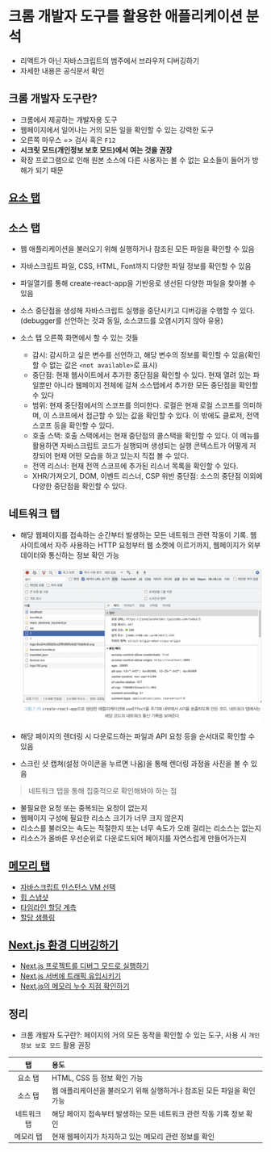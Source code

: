 # 크롬 개발자 도구를 활용한 애플리케이션 분석
- 리액트가 아닌 자바스크립트의 범주에서 브라우저 디버깅하기
- 자세한 내용은 공식문서 확인

## 크롬 개발자 도구란?
- 크롬에서 제공하는 개발자용 도구
- 웹페이지에서 일어나는 거의 모든 일을 확인할 수 있는 강력한 도구
- 오른쪽 마우스 => 검사 혹은 `F12`
- **시크릿 모드(개인정보 보호 모드)에서 여는 것을 권장**
- 확장 프로그램으로 인해 원본 소스에 다른 사용자는 볼 수 없는 요소들이 들어가 방해가 되기 때문

## [요소 탭](notes/7_2_요소_탭.md)

## 소스 탭
- 웹 애플리케이션을 불러오기 위해 실행하거나 참조된 모든 파일을 확인할 수 있음
- 자바스크립트 파일, CSS, HTML, Font까지 다양한 파일 정보를 확인할 수 있음
- 파일열기를 통해 create-react-app을 기반응로 생선된 다양한 파일을 찾아볼 수 있음
- 소스 중단점을 생성해 자바스크립트 실행을 중단시키고 디버깅을 수행할 수 있다.(debugger를 선언하는 것과 동일, 소스코드를 오염시키지 않아 유용)

- 소스 탭 오른쪽 화면에서 할 수 있는 것들
    - 감시: 감시하고 싶은 변수를 선언하고, 해당 변수의 정보를 확인할 수 있음(확인할 수 없는 값은 `<not available>`로 표시)
    - 중단점: 현재 웹사이트에서 추가한 중단점을 확인할 수 있다. 현재 열려 있는 파일뿐만 아니라 웹페이지 전체에 걸쳐 소스탭에서 추가한 모든 중단점을 확인할 수 있다
    - 범위: 현재 중단점에서의 스코프를 의미한다. 로컬은 현재 로컬 스코프를 의미하며, 이 스코프에서 접근할 수 있는 값을 확인할 수 있다. 이 밖에도 클로저, 전역 스코프 등을 확인할 수 있다.
    - 호출 스택: 호출 스택에서는 현재 중단점의 콜스택을 확인할 수 있다. 이 메뉴를 활용하면 자바스크립트 코드가 실행되며 생성되는 실행 콘텍스트가 어떻게 저장되어 현재 어떤 모습을 하고 있는지 직접 볼 수 있다.
    - 전역 리스너: 현재 전역 스코프에 추가된 리스너 목록을 확인할 수 있다.
    - XHR/가져오기, DOM, 이벤트 리스너, CSP 위반 중단점: 소스의 중단점 이외에 다양한 중단점을 확인할 수 있다.

## 네트워크 탭
- 해당 웹페이지를 접속하는 순간부터 발생하는 모든 네트워크 관련 작동이 기록. 웹사이트에서 자주 사용하는 HTTP 요청부터 웹 소켓에 이르기까지, 웹페이지가 외부 데이터와 통신하는 정보 확인 가능

    ![네트워크 탭](source/images/network_tap.png)

- 해당 페이지의 렌더링 시 다운로드하는 파일과 API 요청 등을 순서대로 확인할 수 있음
- 스크린 샷 캡쳐(설정 아이콘을 누르면 나옴)을 통해 렌더링 과정을 사진을 볼 수 있음

> 네트워크 탭을 통해 집중적으로 확인해봐야 하는 점
- 불필요한 요청 또는 중복되는 요청이 없는지
- 웹페이지 구성에 필요한 리소스 크기가 너무 크지 않은지
- 리소스를 불러오는 속도는 적절한지 또는 너무 속도가 오래 걸리는 리소스는 없는지
- 리소스가 올바른 우선순위로 다운로드되어 페이지를 자연스럽게 만들어가는지


## [메모리 탭](notes/7_5_메모리_탭.md)
- [자바스크립트 인스턴스 VM 선택](notes/7_5_메모리_탭.md#자바스크립트-인스턴스-vm-선택)
- [힙 스냅샷](notes/7_5_메모리_탭.md#힙-스냅샷)
- [타임라인 할당 계측](notes/7_5_메모리_탭.md#타임라인-할당-계측)
- [할당 샘플링](notes/7_5_메모리_탭.md#할당-샘플링)

## [Next.js 환경 디버깅하기](notes/7_6_Nextjs_환경_디버깅하기.md)
- [Next.js 프로젝트를 디버그 모드로 실행하기](notes/7_6_Nextjs_환경_디버깅하기.md#nextjs-프로젝트를-디버그-모드로-실행하기)
- [Next.js 서버에 트래픽 유입시키기](notes/7_6_Nextjs_환경_디버깅하기.md#nextjs-서버에-트래픽-유입시키기)
- [Next.js의 메모리 누수 지점 확인하기](notes/7_6_Nextjs_환경_디버깅하기.md#nextjs의-메모리-누수-지점-확인하기)


## 정리
- 크롬 개발자 도구란?:  페이지의 거의 모든 동작을 확인할 수 있는 도구, 사용 시 `개인정보 보호 모드` 활용 권장

|탭|용도|
|:---:|:-------------------------------|
|요소 탭|HTML, CSS 등 정보 확인 가능|
|소스 탭|웹 애플리케이션을 불러오기 위해 실행하거나 참조된 모든 파일을 확인 가능|
|네트워크 탭|해당 페이지 접속부터 발생하는 모든 네트워크 관련 작동 기록 정보 확인|
|메모리 탭|현재 웹페이지가 차지하고 있는 메모리 관련 정보를 확인|